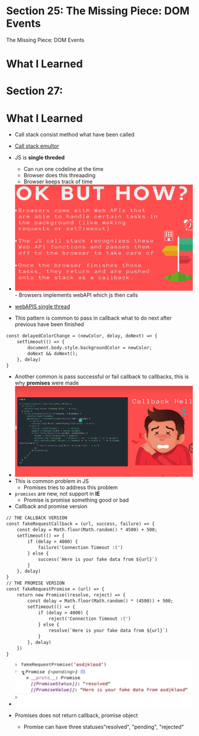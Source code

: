# Section 25: The Missing Piece: DOM Events
 
 The Missing Piece: DOM Events

# What I Learned

# Section 27: 

# What I Learned

- Call stack consist method what have been called
- [Call stack emultor](http://latentflip.com/loupe/?code=ZnVuY3Rpb24gbXVsdGlwbHkoeCx5KSB7CiAgICByZXR1cm4geCAqIHk7Cn0KCmZ1bmN0aW9uIHNxdWFyZSh4KSB7CiAgICByZXR1cm4gbXVsdGlwbHkoeCx4KTsKfQoKZnVuY3Rpb24gaXNSaWdodFRyaWFuZ2xlKGEsYixjKXsKICAgIHJldHVybiBzcXVhcmUoYSkgKyBzcXVhcmUoYikgPT09IHNxdWFyZShjKTsKfQoKaXNSaWdodFRyaWFuZ2xlKDMsNCw1KQ%3D%3D!!!)
- JS is **single threded**
    - Can run one codeline at the time
    - Browser does this threaading
    - Browser keeps track of time
- <img src="webApi.PNG" alt="alt text" width="800"/>
    - Browsers implements webAPI which js then calls
- [webAPIS single thread](http://latentflip.com/loupe/?code=Y29uc29sZS5sb2coIlNlbmRpbmcgcmVxdWVzdCB0byBzZXJ2ZXIhIikKc2V0VGltZW91dChmdW5jdGlvbigpIHsKICAgIGNvbnNvbGUubG9nKCJIZXJlIGlzIHlvdXIgZGF0YSBmcm9tIHRoZSBzZXJ2ZXIuLi4iKQp9LCAzMDAwKQpjb25zb2xlLmxvZygiSSBBTSBBVCBUSEUgRU5EIE9GIFRIRSBGSUxFISIp!!!)

- This pattern is common to pass in callback what to do next after previous have been finished
```
const delayedColorChange = (newColor, delay, doNext) => {
    setTimeout(() => {
        document.body.style.backgroundColor = newColor;
        doNext && doNext();
    }, delay)
}

```
- Another common is pass successful or fail callback to callbacks, this is why **promises** were made
- <img src="CallbackHell.PNG" alt="alt text" width="800"/>
- This is common problem in JS
    - Promises tries to address this problem
- `promises` are new, not support in **IE**
    - Promise is promise something good or bad
- Callback and promise version
```
// THE CALLBACK VERSION
const fakeRequestCallback = (url, success, failure) => {
    const delay = Math.floor(Math.random() * 4500) + 500;
    setTimeout(() => {
        if (delay > 4000) {
            failure('Connection Timeout :(')
        } else {
            success(`Here is your fake data from ${url}`)
        }
    }, delay)
}
// THE PROMISE VERSION 
const fakeRequestPromise = (url) => {
    return new Promise((resolve, reject) => {
        const delay = Math.floor(Math.random() * (4500)) + 500;
        setTimeout(() => {
            if (delay > 4000) {
                reject('Connection Timeout :(')
            } else {
                resolve(`Here is your fake data from ${url}`)
            }
        }, delay)
    })
}

```

- <img src="returningPromise.PNG" alt="alt text" width="600"/>

- Promises does not return callback, promise object
    - Promise can have three statuses"resolved", "pending", "rejected"